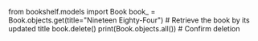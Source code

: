 from bookshelf.models import Book
book_ = Book.objects.get(title="Nineteen Eighty-Four") # Retrieve the book by its updated title
book.delete()
print(Book.objects.all()) # Confirm deletion
